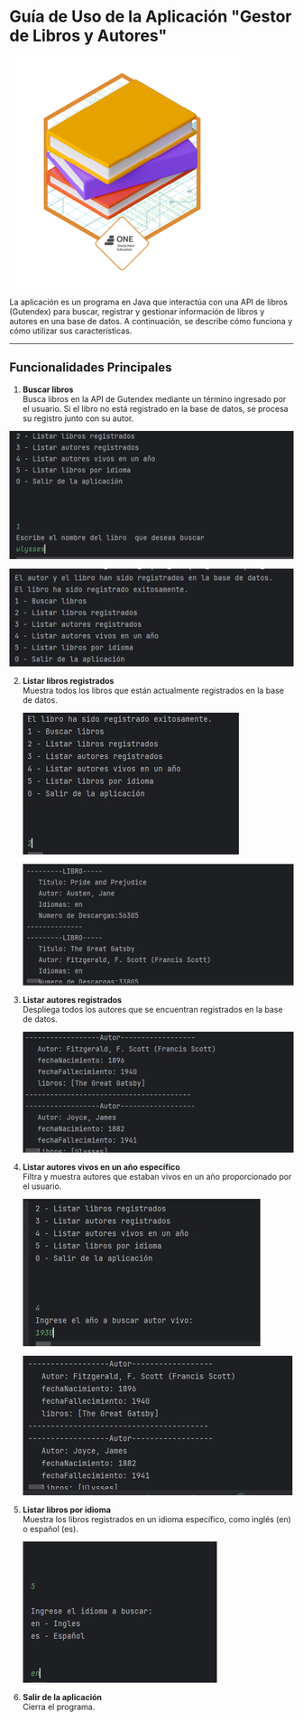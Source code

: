 # Guía de Uso de la Aplicación "Gestor de Libros y Autores"

![Captura de pantalla de mostrarDatos.jsp](img/badgeliteralura.png) 

La aplicación es un programa en Java que interactúa con una API de libros (Gutendex) para buscar, registrar y gestionar información de libros y autores en una base de datos. A continuación, se describe cómo funciona y cómo utilizar sus características.

---

## Funcionalidades Principales

1. **Buscar libros**  
   Busca libros en la API de Gutendex mediante un término ingresado por el usuario. Si el libro no está registrado en la base de datos, se procesa su registro junto con su autor.

![Captura de pantalla de mostrarDatos.jsp](img/opcion1.JPG)

![Captura de pantalla de mostrarDatos.jsp](img/opcion1.1.JPG)


2. **Listar libros registrados**  
   Muestra todos los libros que están actualmente registrados en la base de datos.

   ![Captura de pantalla de mostrarDatos.jsp](img/opcion2.JPG)

    ![Captura de pantalla de mostrarDatos.jsp](img/opcion2.1.JPG)


3. **Listar autores registrados**  
   Despliega todos los autores que se encuentran registrados en la base de datos.

   
   ![Captura de pantalla de mostrarDatos.jsp](img/opcion3.JPG)

   


4. **Listar autores vivos en un año específico**  
   Filtra y muestra autores que estaban vivos en un año proporcionado por el usuario.

   ![Captura de pantalla de mostrarDatos.jsp](img/opcion4.JPG)

    ![Captura de pantalla de mostrarDatos.jsp](img/opcion4.1.JPG)

5. **Listar libros por idioma**  
   Muestra los libros registrados en un idioma específico, como inglés (en) o español (es).


    ![Captura de pantalla de mostrarDatos.jsp](img/opcion5.JPG)

6. **Salir de la aplicación**  
   Cierra el programa.
